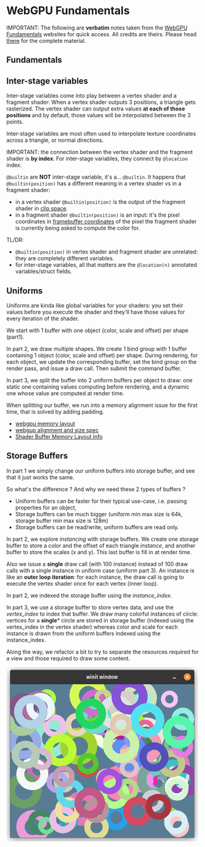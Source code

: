 # WebGPU Fundamentals

IMPORTANT: The following are **verbatim** notes taken from the [WebGPU Fundamentals](https://webgpufundamentals.org)
websites for quick access. 
All credits are theirs.
Please head [there](https://webgpufundamentals.org) for the complete material.

## Fundamentals

## Inter-stage variables

Inter-stage variables come into play between a vertex shader and a fragment shader:
When a vertex shader outputs 3 positions, a triangle gets rasterized.
The vertex shader can output extra values **at each of those positions** and
by default, those values will be interpolated between the 3 points.

Inter-stage variables are most often used to interpolate texture coordinates
across a triangle, or normal directions.

IMPORTANT: the connection between the vertex shader and the fragment shader 
is **by index**. For inter-stage variables, they connect by `@location` index.

`@builtin` are **NOT** inter-stage variable, it's a... `@builtin`. 
It happens that `@builtin(position)` has a different meaning in a vertex shader 
vs in a fragment shader:
- in a vertex shader `@builtin(position)` is the output of the fragment shader in
  [clip space](https://www.w3.org/TR/webgpu/#coordinate-systems).
- in a fragment shader `@builtin(position)` is an input: it's the pixel coordinates
  in [framebuffer coordinates](https://www.w3.org/TR/webgpu/#coordinate-systems) 
  of the pixel the fragment shader is currently being asked to compute the color for.

TL/DR: 
- `@builtin(position)` in vertex shader and fragment shader are unrelated: they
are completely different variables.
- for inter-stage variables, all that matters are the `@location(n)` annotated variables/struct fields.

## Uniforms

Uniforms are kinda like global variables for your shaders: you set their values
before you execute the shader and they'll have those values for every iteration of the shader.

We start with 1 buffer with one object (color, scale and offset) per shape (part1).

In part 2, we draw multiple shapes. We create 1 bind group with 1 buffer containing 1 object (color, scale and offset) per shape.
During rendering, for each object, we update the corresponding buffer, set the bind group on the render pass, 
and issue a draw call. Then submit the command buffer.

In part 3, we split the buffer into 2 uniform buffers per object to draw: one static one containing values
computing before rendering, and a dynamic one whose value are computed at render time.

When splitting our buffer, we run into a memory alignment issue for the first time, that is solved 
by adding padding.
- [webgpu memory layout](https://webgpufundamentals.org/webgpu/lessons/webgpu-memory-layout.html)
- [webgup alignment and size spec](https://www.w3.org/TR/WGSL/#alignment-and-size)
- [Shader Buffer Memory Layout Info](https://gist.github.com/teoxoy/936891c16c2a3d1c3c5e7204ac6cd76c)

## Storage Buffers

In part 1 we simply change our uniform buffers into storage buffer, and see that it just works the same.

So what's the difference ? And why we need these 2 types of buffers ?
- Uniform buffers can be faster for their typical use-case, i.e. passing properties for an object,
- Storage buffers can be much bigger (uniform min max size is 64k, storage buffer min max size is 128m)
- Storage buffers can be read/write, uniform buffers are read only.

In part 2, we explore *instancing* with storage buffers.
We create one storage buffer to store a color and the offset of each triangle *instance*, and another buffer
to store the scales (x and y). This last buffer is fill in at render time.

Also we issue a **single** draw call (with 100 instance) instead of 100 draw calls with a single instance in 
uniform case (uniform part 3). An instance is like an **outer loop iteration**: for each instance, the draw call
is going to execute the vertex shader once for each vertex (inner loop).

In part 2, we indexed the storage buffer using the *instance_index*. 

In part 3, we use a storage buffer to store vertex data, and use the *vertex_index* to index that buffer.
We draw many colorful instances of circle: vertices for a **single*** circle are stored in storage buffer
(indexed using the vertex_index in the vertex shader) whereas color and scale for each instance is drawn 
from the uniform buffers indexed using the instance_index.

Along the way, we refactor a bit to try to separate the resources required for a view and those required to draw
some content.

![colorful circles](screenshots/circle_instances.png)

